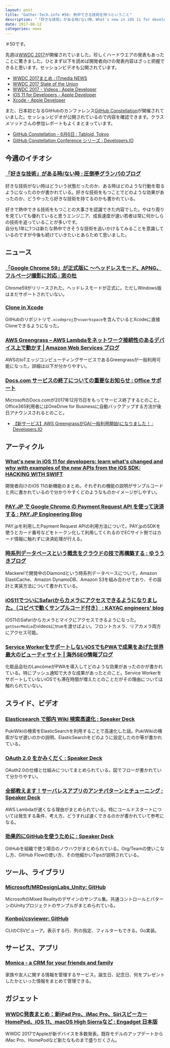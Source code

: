 ```yaml
---
layout: post
title: "Gather-Tech.info #50: 熱中できる技術を持つということ"
description: "「好きな技術」がある時/ない時、What's new in iOS 11 for developers など"
date: 2017-06-12
categories: news
---
```


＃50です。

先週は[WWDC 2017](https://developer.apple.com/wwdc/)が開催されていました。珍しくハードウエアの発表もあったことに驚きました。ひとまず以下を読めば開発者向けの発表内容はざっと把握できると思います。セッションビデオも公開されています。

- [WWDC 2017まとめ : ITmedia NEWS](http://www.itmedia.co.jp/news/articles/1706/06/news057.html)
- [WWDC 2017 State of the Union](https://medium.com/@freak4pc/wwdc-2017-state-of-the-union-tl-dr-4955b5cd3a10)
- [WWDC 2017 - Videos : Apple Developer](https://developer.apple.com/videos/wwdc2017/)
- [iOS 11 for Developers - Apple Developer](https://developer.apple.com/ios/)
- [Xcode - Apple Developer](https://developer.apple.com/xcode/)

また、日本初となるGitHubのカンファレンス[GitHub Constellation](https://githubuniverse.com/constellation/)が開催されていました。セッションビデオが公開されているので内容を確認できます。クラスメソッドさんの参加レポートもよくまとまっています。

- [GitHub Constellation - 6月6日 : Tabloid, Tokyo](https://githubuniverse.com/constellation/watch/)
- [GitHub Constellation Conference シリーズ : Developers.IO](http://dev.classmethod.jp/series/github-constellation-conference/)

## 今週のイチオシ

### [「好きな技術」がある時/ない時 : 圧倒亭グランパのブログ](http://at-grandpa.hatenablog.jp/entry/favorite-technology)

好きな技術がない時はどういう状態だったのか、ある時はどのような行動を取るようになったのかが書かれている。好きな技術をもつことでどのような効果があったのか、どうやったら好きな技術を持てるのかも書かれている。

好きで熱中できる技術をもつことの大事さを認識できた内容でした。やはり周りを見ていても優れていると思うエンジニア、成長速度が速い若者は常に何かしらの技術を追っていることが多いです。  
自分も1年に1つは新たな熱中できそうな技術を追いかけるてみることを意識しているのですが今後も続けていきたいとあらためて思いました。

## ニュース

### [「Google Chrome 59」が正式版に 〜ヘッドレスモード、APNG、フルページ撮影に対応 : 窓の杜](http://forest.watch.impress.co.jp/docs/news/1063646.html)

Chrome59がリリースされた。ヘッドレスモードが正式に。ただしWindows版はまだサポートされていない。

### [Clone in Xcode](https://github.com/blog/2375-clone-in-xcode)

GitHubのリポジトリで`.xcodeproj`か`xcworkspace`を含んでいるとXcodeに直接Cloneできるようになった。

### [AWS Greengrass – AWS Lambdaをネットワーク接続性のあるデバイス上で動かす | Amazon Web Services ブログ](https://aws.amazon.com/jp/blogs/news/aws-greengrass-run-aws-lambda-functions-on-connected-devices/)

AWSのIoTエッジコンピューティングサービスであるGreengrassが一般利用可能になった。詳細は以下が分かりやすい。

### [Docs.com サービスの終了についての重要なお知らせ : Office サポート](https://support.office.com/ja-jp/article/Docs-com-%E3%82%B5%E3%83%BC%E3%83%93%E3%82%B9%E3%81%AE%E7%B5%82%E4%BA%86%E3%81%AB%E3%81%A4%E3%81%84%E3%81%A6%E3%81%AE%E9%87%8D%E8%A6%81%E3%81%AA%E3%81%8A%E7%9F%A5%E3%82%89%E3%81%9B-3b0d4877-1643-457c-9756-8caf28b94da4)

MicrosoftのDocs.comが2017年12月15日をもってサービス終了するとのこと。Office365利用者にはOneDrive for Businessに自動バックアップする方法が後日アナウンスされるとのこと。

- [【新サービス】AWS GreengrassがGA(一般利用開始)になりました！ : Developers.IO](http://dev.classmethod.jp/cloud/aws/aws-greengrass-is-now-generall-available/)

## アーティクル

### [What's new in iOS 11 for developers: learn what's changed and why with examples of the new APIs from the iOS SDK: HACKING WITH SWIFT](https://www.hackingwithswift.com/whats-new-in-ios-11)

開発者向けのiOS 11の新機能のまとめ。それぞれの機能の説明がサンプルコードと共に書かれているので分かりやすくどのようなものかイメージがしやすい。

### [PAY.JP で Google Chrome の Payment Request API を使って決済する : PAY.JP Engineering Blog](http://payjp.hatenablog.com/entry/2017/06/09/175451)

PAY.jpを利用したPayment Request APIの利用方法について。PAY.jpのSDKを使うとカード番号などをトークン化して利用してくれるのでECサイト側ではカード情報に触れずに決済処理が行える。

### [時系列データベースという概念をクラウドの技で再構築する : ゆううきブログ](http://blog.yuuk.io/entry/the-rebuild-of-tsdb-on-cloud)

Mackerelで開発中のDiamondという時系列データベースについて。Amazon ElastiCache、Amazon DynamoDB、Amazon S3を組み合わせており、その設計と実装方法について書かれている。

### [iOS11でついにSafariからカメラにアクセスできるようになりました。（コピペで動くサンプルコード付き） :  KAYAC engineers' blog](http://techblog.kayac.com/webcamera-preview-for-ios11)

iOS11のSafariからカメラとマイクにアクセスできるようになった。`getUserMedia`のvideosにtrueを渡せばよい。フロントカメラ、リアカメラ両方にアクセス可能。

### [Service WorkerをサポートしないiOSでもPWAで成果をあげた世界最大のビューティサイト | 海外SEO情報ブログ](https://www.suzukikenichi.com/blog/lancom-increased-mobile-sessions-on-ios-through-pwa/)

化粧品会社のLancômeがPWAを導入してどのような効果があったのかが書かれている。特にプッシュ通知で大きな成果があったとのこと。Service WorkerをサポートしていないiOSでも滞在時間が増えたとのことだがその理由については触れられていない。

## スライド、ビデオ

### [Elasticsearch で部内 Wiki 検索高速化 : Speaker Deck](https://speakerdeck.com/nonylene/elasticsearch-debu-nei-wiki-jian-suo-gao-su-hua)

PukiWikiの検索をElasticSearchを利用することで高速化した話。PukiWikiの検索がなぜ遅いのかの説明、ElasticSearchをどのように設定したのか等が書かれている。

### [OAuth 2.0 をかみくだく : Speaker Deck](https://speakerdeck.com/garbagetown/oauth-2-dot-0-wokamikudaku)

OAuth2.0の仕様と仕組みについてまとめられている。図でフローが書かれていて分かりやすい。

### [全部教えます！サーバレスアプリのアンチパターンとチューニング : Speaker Deck](https://speakerdeck.com/keisuke69/quan-bu-jiao-emasu-saharesuahurifalseantihatantotiyuninku)

AWS Lambdaが遅くなる理由がまとめられている。特にコールドスタートについては発生する条件、考え方、どうすれば速くできるのかが書かれていて参考になる。

### [効果的にGitHubを使うために : Speaker Deck](https://speakerdeck.com/ikeike443/xiao-guo-de-nigithubwoshi-utameni)

GitHubを組織で使う場合のノウハウがまとめられている。Org/Teamの使いこなし方、GitHub Flowの使い方、その他細かいTipsが説明されている。

## ツール、ライブラリ

### [Microsoft/MRDesignLabs_Unity: GitHub](https://github.com/Microsoft/MRDesignLabs_Unity)

MicrosoftのMixed Realityのデザインのサンプル集。共通コントロールとパターンのUnityプロジェクトのサンプルがまとめられている。

### [Konboi/csviewer: GitHub](https://github.com/Konboi/csviewer)

CLIのCSVビューア。表示する行、列の指定、フィルターもできる。Go実装。

## サービス、アプリ

### [Monica - a CRM for your friends and family](https://monicahq.com/)

家族や友人に関する情報を管理するサービス。誕生日、記念日、何をプレゼントしたかといった情報をまとめて管理できる。

## ガジェット

### [WWDC発表まとめ：新iPad Pro、iMac Pro、SiriスピーカーHomePod、iOS 11、macOS High Sierraなど : Engadget 日本版](http://japanese.engadget.com/2017/06/05/wwdc-ipad-pro-imac-pro-siri-homepod-ios-11-macos-high/)

WWDC 2017でAppleが新デバイスを多数発表。既存モデルのアップデートからiMac Pro、HomePodなど新たなものまで盛りだくさん。
